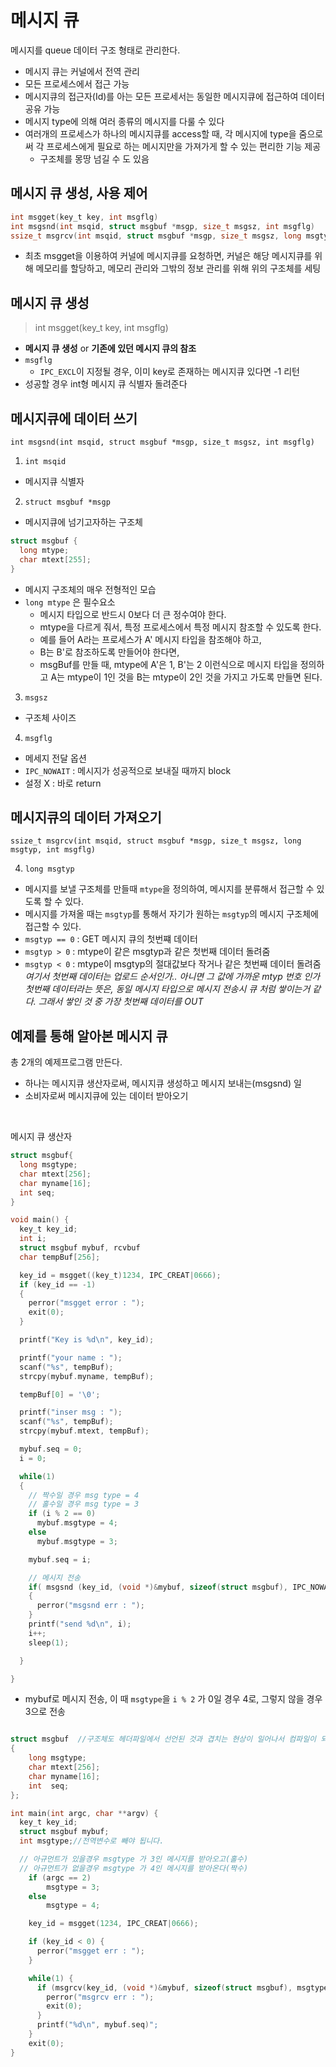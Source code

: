 # 메시지 큐

메시지를 queue 데이터 구조 형태로 관리한다.
- 메시지 큐는 커널에서 전역 관리
- 모든 프로세스에서 접근 가능
- 메시지큐의 접근자(Id)를 아는 모든 프로세서는 동일한 메시지큐에 접근하여 데이터 공유 가능
- 메시지 type에 의해 여러 종류의 메시지를 다룰 수 있다
- 여러개의 프로세스가 하나의 메시지큐를 access할 때, 각 메시지에 type을 줌으로써 각 프로세스에게 필요로 하는 메시지만을 가져가게 할 수 있는 편리한 기능 제공
  - 구조체를 몽땅 넘길 수 도 있음

## 메시지 큐 생성, 사용 제어

```C
int msgget(key_t key, int msgflg)
int msgsnd(int msqid, struct msgbuf *msgp, size_t msgsz, int msgflg)
ssize_t msgrcv(int msqid, struct msgbuf *msgp, size_t msgsz, long msgtyp, int msgflg)
```

- 최초 msgget을 이용하여 커널에 메시지큐를 요청하면, 커널은 해당 메시지큐를 위해 메모리를 할당하고, 메모리 관리와 그밖의 정보 관리를 위해 위의 구조체를 세팅

## 메시지 큐 생성

> int msgget(key_t key, int msgflg)

- **메시지 큐 생성** or **기존에 있던 메시지 큐의 참조**
- `msgflg`
  - `IPC_EXCL`이 지정될 경우, 이미 key로 존재하는 메시지큐 있다면 -1 리턴
- 성공할 경우 int형 메시지 큐 식별자 돌려준다

## 메시지큐에 데이터 쓰기

`int msgsnd(int msqid, struct msgbuf *msgp, size_t msgsz, int msgflg)`

1. `int msqid`
  - 메시지큐 식별자
2. `struct msgbuf *msgp`
  - 메시지큐에 넘기고자하는 구조체

  ```C
  struct msgbuf {
    long mtype;
    char mtext[255];
  }
  ```

  - 메시지 구조체의 매우 전형적인 모습
  - `long mtype` 은 필수요소
    - 메시지 타입으로 반드시 0보다 더 큰 정수여야 한다.
    - mtype을 다르게 줘서, 특정 프로세스에서 특정 메시지 참조할 수 있도록 한다.
    - 예를 들어 A라는 프로세스가 A' 메시지 타입을 참조해야 하고,
    - B는 B'로 참조하도록 만들어야 한다면,
    - msgBuf를 만들 때, mtype에 A'은 1, B'는 2 이런식으로 메시지 타입을 정의하고 A는 mtype이 1인 것을 B는 mtype이 2인 것을 가지고 가도록 만들면 된다.

3. `msgsz`
  - 구조체 사이즈
4. `msgflg`
  - 메세지 전달 옵션
  - `IPC_NOWAIT` : 메시지가 성공적으로 보내질 때까지 block
  - 설정 X : 바로 return

## 메시지큐의 데이터 가져오기

`ssize_t msgrcv(int msqid, struct msgbuf *msgp, size_t msgsz, long msgtyp, int msgflg)`

4. `long msgtyp`
  - 메시지를 보낼 구조체를 만들때 `mtype`을 정의하여, 메시지를 분류해서 접근할 수 있도록 할 수 있다.
  - 메시지를 가져올 때는 `msgtyp`를 통해서 자기가 원하는 `msgtyp`의 메시지 구조체에 접근할 수 있다.
  - `msgtyp == 0` : GET 메시지 큐의 첫번쨰 데이터
  - `msgtyp > 0`  : mtype이 같은 msgtyp과 같은 첫번째 데이터 돌려줌
  - `msgtyp < 0`  : mtype이 msgtyp의 절대값보다 작거나 같은 첫번째 데이터 돌려줌
  *여기서 첫번째 데이터는 업로드 순서인가.. 아니면 그 값에 가까운 mtyp 번호 인가*
  *첫번째 데이터라는 뜻은, 동일 메시지 타입으로 메시지 전송시 큐 처럼 쌓이는거 같다. 그래서 쌓인 것 중 가장 첫번째 데이터를 OUT*

## 예제를 통해 알아본 메시지 큐

총 2개의 예제프로그램 만든다.
- 하나는 메시지큐 생산자로써, 메시지큐 생성하고 메시지 보내는(msgsnd) 일
- 소비자로써 메시지큐에 있는 데이터 받아오기

<br>

메시지 큐 생산자

```C
struct msgbuf{
  long msgtype;
  char mtext[256];
  char myname[16];
  int seq;
}

void main() {
  key_t key_id;
  int i;
  struct msgbuf mybuf, rcvbuf
  char tempBuf[256];

  key_id = msgget((key_t)1234, IPC_CREAT|0666);
  if (key_id == -1)
  {
    perror("msgget error : ");
    exit(0);
  }

  printf("Key is %d\n", key_id);

  printf("your name : ");
  scanf("%s", tempBuf);
  strcpy(mybuf.myname, tempBuf);

  tempBuf[0] = '\0';

  printf("inser msg : ");
  scanf("%s", tempBuf);
  strcpy(mybuf.mtext, tempBuf);

  mybuf.seq = 0;
  i = 0;

  while(1)
  {
    // 짝수일 경우 msg type = 4
    // 홀수일 경우 msg type = 3
    if (i % 2 == 0)
      mybuf.msgtype = 4;
    else
      mybuf.msgtype = 3;

    mybuf.seq = i;

    // 메시지 전송
    if( msgsnd (key_id, (void *)&mybuf, sizeof(struct msgbuf), IPC_NOWAIT) == -1)
    {
      perror("msgsnd err : ");
    }
    printf("send %d\n", i);
    i++;
    sleep(1);

  }

}
```

- mybuf로 메시지 전송, 이 때 `msgtype`을 `i % 2` 가 0일 경우 4로, 그렇지 않을 경우 3으로 전송

```C

struct msgbuf  //구조체도 헤더파일에서 선언된 것과 겹치는 현상이 일어나서 컴파일이 되질 않습니다. 구조체 이름도 바꾸어야합니다.
{
    long msgtype;
    char mtext[256];
    char myname[16];
    int  seq;
};

int main(int argc, char **argv) {
  key_t key_id;
  struct msgbuf mybuf;
  int msgtype;//전역변수로 빼야 됩니다.

  // 아규먼트가 있을경우 msgtype 가 3인 메시지를 받아오고(홀수)
  // 아규먼트가 없을경우 msgtype 가 4인 메시지를 받아온다(짝수)
    if (argc == 2)
        msgtype = 3;
    else
        msgtype = 4;

    key_id = msgget(1234, IPC_CREAT|0666);

    if (key_id < 0) {
      perror("msgget err : ");
    }

    while(1) {
      if (msgrcv(key_id, (void *)&mybuf, sizeof(struct msgbuf), msgtype, 0) == -1){
        perror("msgrcv err : ");
        exit(0);
      }
      printf("%d\n", mybuf.seq)";
    }
    exit(0);
}

```
